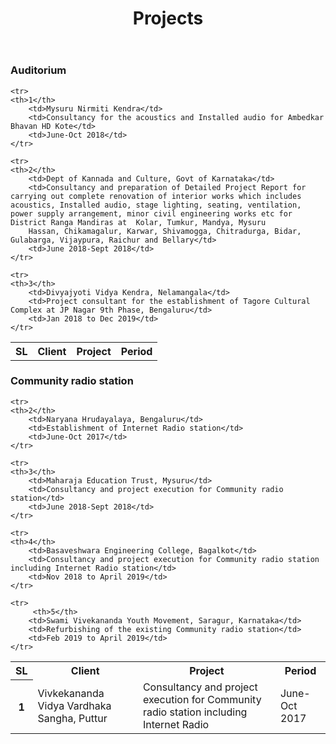 ﻿---
layout: page
title: Projects
permalink: /Projects/
---

### Auditorium



<table>
    <tr>
	<th>SL</th>
        <th>Client</th>
        <th>Project</th>
        <th>Period</th>
    </tr>

    <tr>
	<th>1</th>
        <td>Mysuru Nirmiti Kendra</td>
        <td>Consultancy for the acoustics and Installed audio for Ambedkar Bhavan HD Kote</td>
        <td>June-Oct 2018</td>
    </tr>

    <tr>
	<th>2</th>
        <td>Dept of Kannada and Culture, Govt of Karnataka</td>
        <td>Consultancy and preparation of Detailed Project Report for carrying out complete renovation of interior works which includes acoustics, Installed audio, stage lighting, seating, ventilation, power supply arrangement, minor civil engineering works etc for District Ranga Mandiras at  Kolar, Tumkur, Mandya, Mysuru
		Hassan, Chikamagalur, Karwar, Shivamogga, Chitradurga, Bidar, Gulabarga, Vijaypura, Raichur and Bellary</td>
        <td>June 2018-Sept 2018</td>
    </tr>

    <tr>
	<th>3</th>
        <td>Divyajyoti Vidya Kendra, Nelamangala</td>
        <td>Project consultant for the establishment of Tagore Cultural Complex at JP Nagar 9th Phase, Bengaluru</td>
        <td>Jan 2018 to Dec 2019</td>
    </tr>
</table>


### Community radio station



<table>
    <tr>
        <th>SL</th>
	<th>Client</th>
        <th>Project</th>
        <th>Period</th>
    </tr>
    <tr>
        <th>1</th>
	<td>Vivkekananda Vidya Vardhaka Sangha, Puttur</td>
        <td>Consultancy and project execution for Community radio station including Internet Radio</td>
        <td>June-Oct 2017</td>
    </tr>

    <tr>
	<th>2</th>
        <td>Naryana Hrudayalaya, Bengaluru</td>
        <td>Establishment of Internet Radio station</td>
        <td>June-Oct 2017</td>
    </tr>

    <tr>
	<th>3</th>
        <td>Maharaja Education Trust, Mysuru</td>
        <td>Consultancy and project execution for Community radio station</td>
        <td>June 2018-Sept 2018</td>
    </tr>

    <tr>
	<th>4</th>
        <td>Basaveshwara Engineering College, Bagalkot</td>
        <td>Consultancy and project execution for Community radio station including Internet Radio station</td>
        <td>Nov 2018 to April 2019</td>
    </tr>

    <tr>
         <th>5</th>
        <td>Swami Vivekananda Youth Movement, Saragur, Karnataka</td>
        <td>Refurbishing of the existing Community radio station</td>
        <td>Feb 2019 to April 2019</td>
    </tr>

</table>



